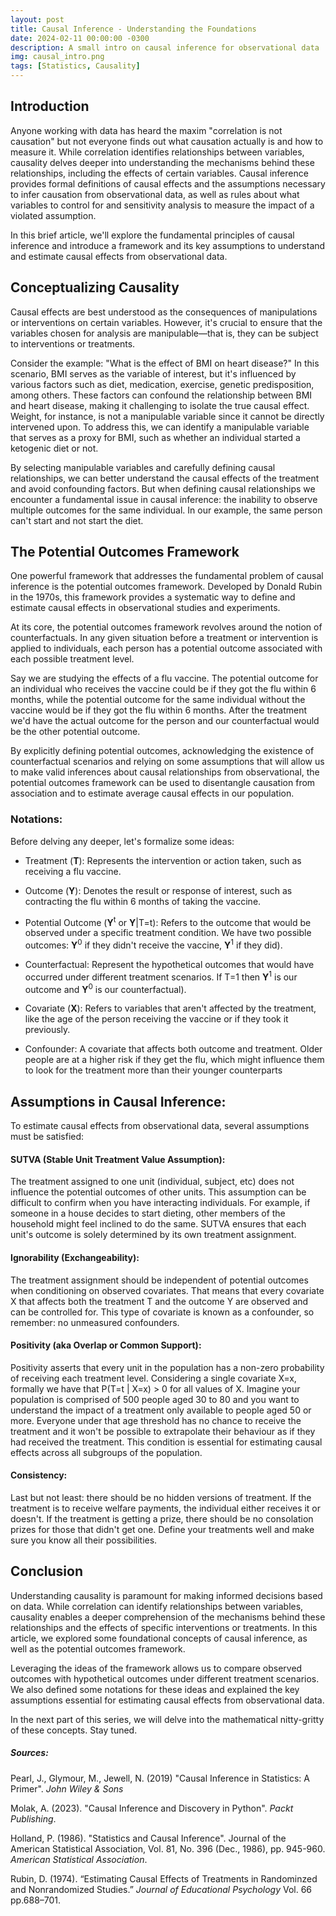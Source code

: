 ```yaml
---
layout: post
title: Causal Inference - Understanding the Foundations
date: 2024-02-11 00:00:00 -0300
description: A small intro on causal inference for observational data
img: causal_intro.png
tags: [Statistics, Causality]
---
```



## **Introduction**
Anyone working with data has heard the maxim "correlation is not causation" but not everyone finds out what causation actually is and how to measure it. While correlation identifies relationships between variables, causality delves deeper into understanding the mechanisms behind these relationships, including the effects of certain variables. Causal inference provides formal definitions of causal effects and the assumptions necessary to infer causation from observational data, as well as rules about what variables to control for and sensitivity analysis to measure the impact of a violated assumption. 

In this brief article, we'll explore the fundamental principles of causal inference and introduce a framework and its key assumptions to understand and estimate causal effects from observational data.

## **Conceptualizing Causality**

Causal effects are best understood as the consequences of manipulations or interventions on certain variables. However, it's crucial to ensure that the variables chosen for analysis are manipulable—that is, they can be subject to interventions or treatments.

Consider the example: "What is the effect of BMI on heart disease?" In this scenario, BMI serves as the variable of interest, but it's influenced by various factors such as diet, medication, exercise, genetic predisposition, among others. These factors can confound the relationship between BMI and heart disease, making it challenging to isolate the true causal effect. Weight, for instance, is not a manipulable variable since it cannot be directly intervened upon. To address this, we can identify a manipulable variable that serves as a proxy for BMI, such as whether an individual started a ketogenic diet or not.

By selecting manipulable variables and carefully defining causal relationships, we can better understand the causal effects of the treatment and avoid confounding factors. But when defining causal relationships we encounter a fundamental issue in causal inference: the inability to observe multiple outcomes for the same individual. In our example, the same person can't start and not start the diet.

## **The Potential Outcomes Framework**

One powerful framework that addresses the fundamental problem of causal inference is the potential outcomes framework. Developed by Donald Rubin in the 1970s, this framework provides a systematic way to define and estimate causal effects in observational studies and experiments.

At its core, the potential outcomes framework revolves around the notion of counterfactuals. In any given situation before a treatment or intervention is applied to individuals, each person has a potential outcome associated with each possible treatment level. 

Say we are studying the effects of a flu vaccine. The potential outcome for an individual who receives the vaccine could be if they got the flu within 6 months, while the potential outcome for the same individual without the vaccine would be if they got the flu within 6 months. After the treatment we'd have the actual outcome for the person and our counterfactual would be the other potential outcome. 

By explicitly defining potential outcomes, acknowledging the existence of counterfactual scenarios and relying on some assumptions that will allow us to make valid inferences about causal relationships from observational, the potential outcomes framework can be used to disentangle causation from association and to estimate average causal effects in our population.

### **Notations:**

Before delving any deeper, let's formalize some ideas:

- Treatment (**T**): 
Represents the intervention or action taken, such as receiving a flu vaccine.
  
- Outcome (**Y**): 
Denotes the result or response of interest, such as contracting the flu within 6 months of taking the vaccine.
  
- Potential Outcome (**Y**<sup>t</sup> or **Y**|T=t): 
Refers to the outcome that would be observed under a specific treatment condition. We have two possible outcomes: **Y**<sup>0</sup> if they didn't receive the vaccine, **Y**<sup>1</sup> if they did).
  
- Counterfactual: 
Represent the hypothetical outcomes that would have occurred under different treatment scenarios. If T=1 then **Y**<sup>1</sup> is our outcome and **Y**<sup>0</sup> is our counterfactual).
  
- Covariate (**X**): 
Refers to variables that aren't affected by the treatment, like the age of the person receiving the vaccine or if they took it previously.
  
- Confounder: 
A covariate that affects both outcome and treatment. Older people are at a higher risk if they get the flu, which might influence them to look for the treatment more than their younger counterparts


## **Assumptions in Causal Inference:**
To estimate causal effects from observational data, several assumptions must be satisfied:

#### **SUTVA (Stable Unit Treatment Value Assumption):**

The treatment assigned to one unit (individual, subject, etc) does not influence the potential outcomes of other units. 
This assumption can be difficult to confirm when you have interacting individuals. For example, if someone in a house decides to start dieting, other members of the household might feel inclined to do the same. SUTVA ensures that each unit's outcome is solely determined by its own treatment assignment.

#### **Ignorability (Exchangeability):**

The treatment assignment should be independent of potential outcomes when conditioning on observed covariates. That means that every covariate X that affects both the treatment T and the outcome Y are observed and can be controlled for. This type of covariate is known as a confounder, so remember: no unmeasured confounders. 

#### **Positivity (aka Overlap or Common Support):**

Positivity asserts that every unit in the population has a non-zero probability of receiving each treatment level. Considering a single covariate X=x, formally we have that P(T=t | X=x) > 0 for all values of X. 
Imagine your population is comprised of 500 people aged 30 to 80 and you want to understand the impact of a treatment only available to people aged 50 or more.  Everyone under that age threshold has no chance to receive the treatment and it won't be possible to extrapolate their behaviour as if they had received the treatment. This condition is essential for estimating causal effects across all subgroups of the population.

#### **Consistency:**
Last but not least: there should be no hidden versions of treatment. If the treatment is to receive welfare payments, the individual either receives it or doesn't. If the treatment is getting a prize, there should be no consolation prizes for those that didn't get one. Define your treatments well and make sure you know all their possibilities. 

## **Conclusion**

Understanding causality is paramount for making informed decisions based on data. While correlation can identify relationships between variables, causality enables a deeper comprehension of the mechanisms behind these relationships and the effects of specific interventions or treatments. In this article, we explored some foundational concepts of causal inference, as well as the potential outcomes framework. 

Leveraging the ideas of the framework allows us to compare observed outcomes with hypothetical outcomes under different treatment scenarios. We also defined some notations for these ideas and explained the key assumptions essential for estimating causal effects from observational data. 

In the next part of this series, we will delve into the mathematical nitty-gritty of these concepts. Stay tuned.


##### Sources:

Pearl, J., Glymour, M., Jewell, N. (2019) "Causal Inference in Statistics: A Primer". *John Wiley & Sons*

Molak, A. (2023). "Causal Inference and Discovery in Python". *Packt Publishing*.

Holland, P. (1986). "Statistics and Causal Inference". Journal of the American Statistical Association, Vol. 81, No. 396 (Dec., 1986), pp. 945-960. *American Statistical Association*.

Rubin, D. (1974). “Estimating Causal Effects of Treatments in Randominzed and Nonrandomized Studies.” _Journal of Educational Psychology_ Vol. 66 pp.688–701.
